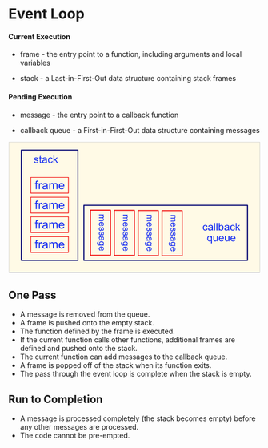 # Event Loop

#### Current Execution
* frame - the entry point to a function, including arguments and local variables

* stack - a Last-in-First-Out data structure containing stack frames

#### Pending Execution
* message - the entry point to a callback function

* callback queue - a First-in-First-Out data structure containing messages

![callbackQueue.png](callbackQueue.png)

## One Pass

- A message is removed from the queue.
- A frame is pushed onto the empty stack.
- The function defined by the frame is executed.
- If the current function calls other functions,
additional frames are defined and pushed onto the stack.
- The current function can add messages to the callback queue.
- A frame is popped off of the stack when its function exits.
- The pass through the event loop is complete when the stack is empty.

## Run to Completion

- A message is processed completely (the stack becomes empty) before any other messages are processed.
- The code cannot be pre-empted.
